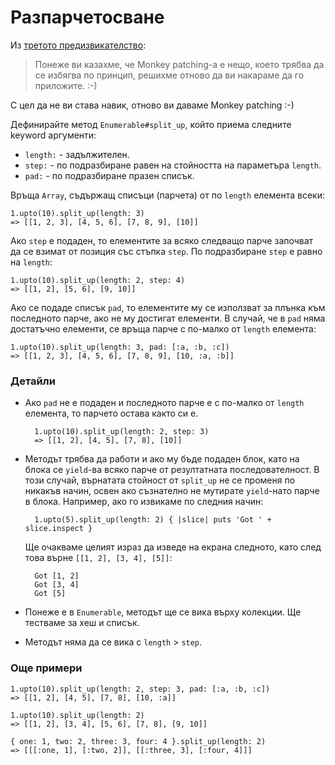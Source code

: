 # Разпарчетосване

Из [третото предизвикателство](/challenges/3):

> Понеже ви казахме, че Monkey patching-а е нещо, което трябва да се избягва
> по принцип, решихме отново да ви накараме да го приложите. :-)

С цел да не ви става навик, отново ви даваме Monkey patching :-)

Дефинирайте метод `Enumerable#split_up`, който приема следните keyword аргументи:

* `length:` - задължителен.
* `step:` - по подразбиране равен на стойността на параметъра `length`.
* `pad:` - по подразбиране празен списък.

Връща `Array`, съдържащ списъци (парчета) от по `length` елемента всеки:

    1.upto(10).split_up(length: 3)
    => [[1, 2, 3], [4, 5, 6], [7, 8, 9], [10]]

Ако `step` е подаден, то елементите за всяко следващо парче започват да се
взимат от позиция със стъпка `step`. По подразбиране `step` е равно на `length`:

    1.upto(10).split_up(length: 2, step: 4)
    => [[1, 2], [5, 6], [9, 10]]

Ако се подаде списък `pad`, то елементите му се използват за плънка към
последното парче, ако не му достигат елементи. В случай, че в `pad` няма
достатъчно елементи, се връща парче с по-малко от `length` елемента:

    1.upto(10).split_up(length: 3, pad: [:a, :b, :c])
    => [[1, 2, 3], [4, 5, 6], [7, 8, 9], [10, :a, :b]]

### Детайли

* Ако `pad` не е подаден и последното парче е с по-малко от `length` елемента,
то парчето остава както си е.

        1.upto(10).split_up(length: 2, step: 3)
        => [[1, 2], [4, 5], [7, 8], [10]]

* Методът трябва да работи и ако му бъде подаден блок, като на блока се
`yield`-ва всяко парче от резултатната последователност. В този случай, върнатата
стойност от `split_up` не се променя по никакъв начин, освен ако съзнателно не
мутирате `yield`-нато парче в блока. Например, ако го извикаме
по следния начин:

        1.upto(5).split_up(length: 2) { |slice| puts 'Got ' + slice.inspect }

    Ще очакваме целият израз да изведе на екрана следното, като след това
    върне `[[1, 2], [3, 4], [5]]`:

        Got [1, 2]
        Got [3, 4]
        Got [5]

* Понеже е в `Enumerable`, методът ще се вика върху колекции. Ще тестваме за
хеш и списък.

* Методът няма да се вика с `length` > `step`.

### Още примери

    1.upto(10).split_up(length: 2, step: 3, pad: [:a, :b, :c])
    => [[1, 2], [4, 5], [7, 8], [10, :a]]

    1.upto(10).split_up(length: 2)
    => [[1, 2], [3, 4], [5, 6], [7, 8], [9, 10]]

    { one: 1, two: 2, three: 3, four: 4 }.split_up(length: 2)
    => [[[:one, 1], [:two, 2]], [[:three, 3], [:four, 4]]]
